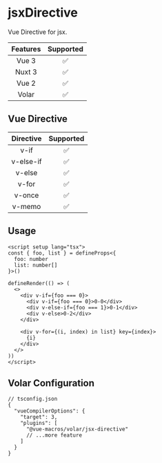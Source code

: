 # jsxDirective

<StabilityLevel level="experimental" />

Vue Directive for jsx.

| Features |     Supported      |
| :------: | :----------------: |
|  Vue 3   | :white_check_mark: |
|  Nuxt 3  | :white_check_mark: |
|  Vue 2   | :white_check_mark: |
|  Volar   | :white_check_mark: |

## Vue Directive

|  Directive  |     Supported      |
| :---------: | :----------------: |
|  v-if       | :white_check_mark: |
|  v-else-if  | :white_check_mark: |
|  v-else     | :white_check_mark: |
|  v-for      | :white_check_mark: |
|  v-once     | :white_check_mark: |
|  v-memo     | :white_check_mark: |

## Usage

```vue
<script setup lang="tsx">
const { foo, list } = defineProps<{
  foo: number
  list: number[]
}>()

defineRender(() => (
  <>
    <div v-if={foo === 0}>
      <div v-if={foo === 0}>0-0</div>
      <div v-else-if={foo === 1}>0-1</div>
      <div v-else>0-2</div>
    </div>

    <div v-for={(i, index) in list} key={index}>
      {i}
    </div>
  </>
))
</script>
```

## Volar Configuration

```jsonc {6}
// tsconfig.json
{
  "vueCompilerOptions": {
    "target": 3,
    "plugins": [
      "@vue-macros/volar/jsx-directive"
      // ...more feature
    ]
  }
}
```
